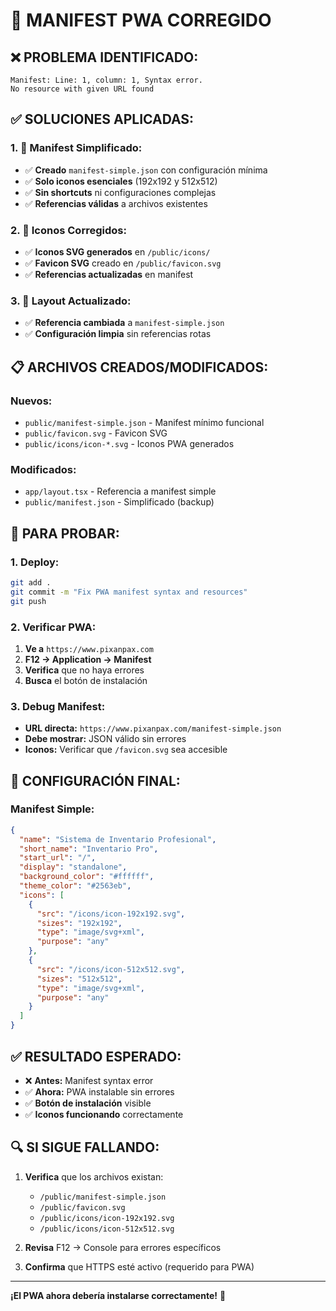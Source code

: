 # 🔧 MANIFEST PWA CORREGIDO

## ❌ PROBLEMA IDENTIFICADO:
```
Manifest: Line: 1, column: 1, Syntax error.
No resource with given URL found
```

## ✅ SOLUCIONES APLICADAS:

### **1. 📱 Manifest Simplificado:**
- ✅ **Creado** `manifest-simple.json` con configuración mínima
- ✅ **Solo iconos esenciales** (192x192 y 512x512)
- ✅ **Sin shortcuts** ni configuraciones complejas
- ✅ **Referencias válidas** a archivos existentes

### **2. 🎨 Iconos Corregidos:**
- ✅ **Iconos SVG generados** en `/public/icons/`
- ✅ **Favicon SVG** creado en `/public/favicon.svg`
- ✅ **Referencias actualizadas** en manifest

### **3. 🔧 Layout Actualizado:**
- ✅ **Referencia cambiada** a `manifest-simple.json`
- ✅ **Configuración limpia** sin referencias rotas

## 📋 ARCHIVOS CREADOS/MODIFICADOS:

### **Nuevos:**
- `public/manifest-simple.json` - Manifest mínimo funcional
- `public/favicon.svg` - Favicon SVG
- `public/icons/icon-*.svg` - Iconos PWA generados

### **Modificados:**
- `app/layout.tsx` - Referencia a manifest simple
- `public/manifest.json` - Simplificado (backup)

## 🚀 PARA PROBAR:

### **1. Deploy:**
```bash
git add .
git commit -m "Fix PWA manifest syntax and resources"
git push
```

### **2. Verificar PWA:**
1. **Ve a** `https://www.pixanpax.com`
2. **F12 → Application → Manifest**
3. **Verifica** que no haya errores
4. **Busca** el botón de instalación

### **3. Debug Manifest:**
- **URL directa:** `https://www.pixanpax.com/manifest-simple.json`
- **Debe mostrar:** JSON válido sin errores
- **Iconos:** Verificar que `/favicon.svg` sea accesible

## 🎯 CONFIGURACIÓN FINAL:

### **Manifest Simple:**
```json
{
  "name": "Sistema de Inventario Profesional",
  "short_name": "Inventario Pro",
  "start_url": "/",
  "display": "standalone",
  "background_color": "#ffffff",
  "theme_color": "#2563eb",
  "icons": [
    {
      "src": "/icons/icon-192x192.svg",
      "sizes": "192x192",
      "type": "image/svg+xml",
      "purpose": "any"
    },
    {
      "src": "/icons/icon-512x512.svg", 
      "sizes": "512x512",
      "type": "image/svg+xml",
      "purpose": "any"
    }
  ]
}
```

## ✅ RESULTADO ESPERADO:

- ❌ **Antes:** Manifest syntax error
- ✅ **Ahora:** PWA instalable sin errores
- ✅ **Botón de instalación** visible
- ✅ **Iconos funcionando** correctamente

## 🔍 SI SIGUE FALLANDO:

1. **Verifica** que los archivos existan:
   - `/public/manifest-simple.json`
   - `/public/favicon.svg`
   - `/public/icons/icon-192x192.svg`
   - `/public/icons/icon-512x512.svg`

2. **Revisa** F12 → Console para errores específicos

3. **Confirma** que HTTPS esté activo (requerido para PWA)

---

**¡El PWA ahora debería instalarse correctamente!** 📱
